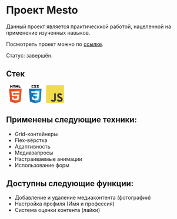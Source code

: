 # Проект Mesto

Данный проект является практическкой работой, нацеленной на применение изученных навыков.
<p>Посмотреть проект можно по <a href="https://danbka-taranbka.github.io/mesto-project/index.html ">ссылке</a>.</p>
Статус: завершён.

## Стек
<div id="stack">
<img width="50" src="https://github.com/devicons/devicon/blob/master/icons/html5/html5-original-wordmark.svg">
<img width="50" src="https://github.com/devicons/devicon/blob/master/icons/css3/css3-original-wordmark.svg">
<img width="50" src="https://github.com/devicons/devicon/blob/master/icons/javascript/javascript-original.svg">
</div>

## Применены следующие техники:
<ul>
  <li>Grid-контейнеры</li>
  <li>Flex-вёрстка</li>
  <li>Адаптивность</li>
  <li>Медиазапросы</li>
  <li>Настраиваемые анимации</li>
  <li>Использование форм</li>
</ul>

## Доступны следующие функции:
<ul>
  <li>Добавление и удаление медиаконтента (фотографии)</li>
  <li>Настройка профиля (Имя и профессия)</li>
  <li>Система оценки контента (лайки)</li>
</ul>
